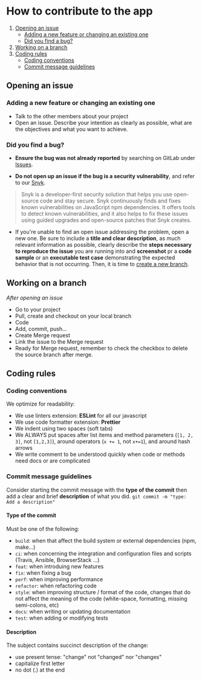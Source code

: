 # How to contribute to the app

 1. [Opening an issue](#opening-an-issue)
    - [Adding a new feature or changing an existing one](#adding-a-new-feature-or-changing-an-existing-one)
    - [Did you find a bug?](#did-you-find-a-bug)
 1. [Working on a branch](#working-on-a-branch)
 1. [Coding rules](#coding-rules)
    - [Coding conventions](#coding-conventions)
    - [Commit message guidelines](#commit-message-guidelines)

## Opening an issue
### Adding a new feature or changing an existing one

* Talk to the other members about your project
* Open an issue. Describe your intention as clearly as possible, what are the objectives and what you want to achieve.

### Did you find a bug?

* **Ensure the bug was not already reported** by searching on GitLab under [Issues](https://github.com/ajarno/TO52-Project/issues).

* **Do not open up an issue if the bug is a security vulnerability**, and refer to our [Snyk](https://app.snyk.io/org/utannonces/).

> Snyk is a developer-first security solution that helps you use open-source code and stay secure. Snyk continuously finds and fixes known vulnerabilities on JavaScript npm dependencies. It offers tools to detect known vulnerabilities, and it also helps to fix these issues using guided upgrades and open-source patches that Snyk creates.

* If you're unable to find an open issue addressing the problem, open a new one. Be sure to include a **title and clear description**, as much relevant information as possible, clearly describe the **steps necessary to reproduce the issue** you are running into and **screenshot** pr a **code sample** or an **executable test case** demonstrating the expected behavior that is not occurring. Then, it is time to [create a new branch](#working-on-a-branch).


## Working on a branch

_After opening an issue_
- Go to your project
- Pull, create and checkout on your local branch 
- Code
- Add, commit, push...
- Create Merge request
- Link the issue to the Merge request
- Ready for Merge request, remember to check the checkbox to delete the source branch after merge.

## Coding rules

### Coding conventions
We optimize for readability:
- We use linters extension: **ESLint** for all our javascript
- We use code formatter extension: **Prettier** 
- We indent using two spaces (soft tabs)
- We ALWAYS put spaces after list items and method parameters (`[1, 2, 3]`, not `[1,2,3]`), around operators (`x += 1`, not `x+=1`), and around hash arrows
- We write comment to be understood quickly when code or methods need docs or are complicated

### Commit message guidelines

Consider starting the commit message with the **type of the commit** then add a clear and brief **description** of what you did.
`git commit -m "type: Add a description"`

#### Type of the commit
Must be one of the following:
* `build`: when that affect the build system or external dependencies (npm, make…)
* `ci`: when concerning the integration and configuration files and scripts (Travis, Ansible, BrowserStack ...)
* `feat`: when introduing new features
* `fix`: when fixing a bug
* `perf`: when improving performance
* `refactor`: when refactoring code
* `style`: when improving structure / format of the code, changes that do not affect the meaning of the code (white-space, formatting, missing semi-colons, etc)
* `docs`: when writing or updating documentation
* `test`: when adding or modifying tests

#### Description
The subject contains succinct description of the change:
* use present tense: "change" not "changed" nor "changes"
* capitalize first letter
* no dot (.) at the end
